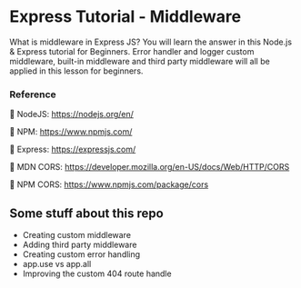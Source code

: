 
# Express Tutorial - Middleware

<p> What is middleware in Express JS? You will learn the answer in this Node.js & Express tutorial for Beginners. Error handler and logger custom middleware, built-in middleware and third party middleware will all be applied in this lesson for beginners. <p>

### Reference
  
  🚀 NodeJS: https://nodejs.org/en/
  
  🚀 NPM: https://www.npmjs.com/
  
  🚀 Express: https://expressjs.com/

  🚀 MDN CORS: https://developer.mozilla.org/en-US/docs/Web/HTTP/CORS

  🚀 NPM CORS: https://www.npmjs.com/package/cors

## Some stuff about this repo

- Creating custom middleware
- Adding third party middleware
- Creating custom error handling
- app.use vs app.all
- Improving the custom 404 route handle
    
